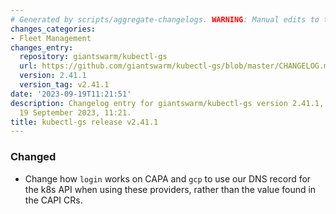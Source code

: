 ```yaml
---
# Generated by scripts/aggregate-changelogs. WARNING: Manual edits to this files will be overwritten.
changes_categories:
- Fleet Management
changes_entry:
  repository: giantswarm/kubectl-gs
  url: https://github.com/giantswarm/kubectl-gs/blob/master/CHANGELOG.md#2411---2023-09-19
  version: 2.41.1
  version_tag: v2.41.1
date: '2023-09-19T11:21:51'
description: Changelog entry for giantswarm/kubectl-gs version 2.41.1, published on
  19 September 2023, 11:21.
title: kubectl-gs release v2.41.1
---
```


### Changed
- Change how `login` works on CAPA and `gcp` to use our DNS record for the k8s API when using these providers, rather than the value found in the CAPI CRs.
